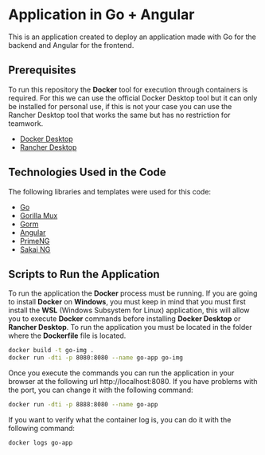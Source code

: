 # Application in Go + Angular
This is an application created to deploy an application made with Go for the backend and Angular for the frontend.

## Prerequisites
To run this repository the **Docker** tool for execution through containers is required. For this we can use the official Docker Desktop tool but it can only be installed for personal use, if this is not your case you can use the Rancher Desktop tool that works the same but has no restriction for teamwork.

- [Docker Desktop](https://www.docker.com/products/docker-desktop/)
- [Rancher Desktop](https://rancherdesktop.io/)

## Technologies Used in the Code
The following libraries and templates were used for this code:

- [Go](https://go.dev/) 
- [Gorilla Mux](https://github.com/gorilla/mux)
- [Gorm](https://gorm.io/)
- [Angular](https://angular.io/)
- [PrimeNG](https://primeng.org/)
- [Sakai NG](https://github.com/primefaces/sakai-ng)

## Scripts to Run the Application
To run the application the **Docker** process must be running. If you are going to install **Docker** on **Windows**, you must keep in mind that you must first install the **WSL** (Windows Subsystem for Linux) application, this will allow you to execute **Docker** commands before installing **Docker Desktop** or **Rancher Desktop**. To run the application you must be located in the folder where the **Dockerfile** file is located.

```sh
docker build -t go-img .
docker run -dti -p 8080:8080 --name go-app go-img
```

Once you execute the commands you can run the application in your browser at the following url http://localhost:8080. If you have problems with the port, you can change it with the following command:

```sh
docker run -dti -p 8888:8080 --name go-app 
```

If you want to verify what the container log is, you can do it with the following command:

```sh
docker logs go-app
```